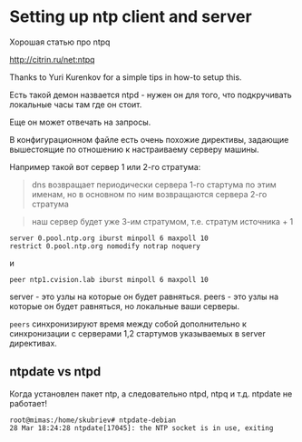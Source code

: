 # Setting up ntp client and server

Хорошая статью про ntpq

http://citrin.ru/net:ntpq

Thanks to Yuri Kurenkov for a simple tips in how-to setup this.

Есть такой демон назвается ntpd - нужен он для того, что подкручивать локальные часы там где он стоит.

Еще он может отвечать на запросы.

В конфигурационном файле есть очень похожие директивы, задающие вышестоящие по отношению к настраиваему серверу машины. 

Например  такой вот сервер 1 или 2-го стратума:

> dns возвращает периодически сервера 1-го стартума по этим именам, но в основном по ним возвращаются сервера 2-го стратума

> наш сервер будет уже 3-им стратумом, т.е. стратум источника + 1

```
server 0.pool.ntp.org iburst minpoll 6 maxpoll 10
restrict 0.pool.ntp.org nomodify notrap noquery
```
и

`peer ntp1.cvision.lab iburst minpoll 6 maxpoll 10`

server - это узлы на которые он будет равняться.
peers - это узлы на которые он будет равняться, но локальные ваши серверы.

`peers` синхронизируют время между собой дополнительно к синхронизации с серверами 1,2 стартумов указываемых в server директивах. 



## ntpdate vs ntpd

Когда установлен пакет ntp, а следовательно ntpd, ntpq и т.д. ntpdate не работает!

```
root@mimas:/home/skubriev# ntpdate-debian 
28 Mar 18:24:28 ntpdate[17045]: the NTP socket is in use, exiting
```

